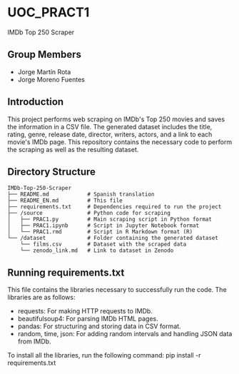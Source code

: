 # UOC_PRACT1 #

IMDb Top 250 Scraper

## Group Members ##

- Jorge Martín Rota
- Jorge Moreno Fuentes

## Introduction ## 

This project performs web scraping on IMDb's Top 250 movies and saves the information in a CSV file. The generated dataset includes the title, rating, genre, release date, director, writers, actors, and a link to each movie's IMDb page. This repository contains the necessary code to perform the scraping as well as the resulting dataset.

## Directory Structure ## 

```plaintext
IMDb-Top-250-Scraper
├── README.md            # Spanish translation
├── README_EN.md         # This file
├── requirements.txt     # Dependencies required to run the project
├── /source              # Python code for scraping
│   ├── PRAC1.py         # Main scraping script in Python format
│   ├── PRAC1.ipynb      # Script in Jupyter Notebook format
│   └── PRAC1.rmd        # Script in R Markdown format (R)
└── /dataset             # Folder containing the generated dataset
    └── films.csv        # Dataset with the scraped data
    └── zenodo_link.md   # Link to dataset in Zenodo
```

## Running requirements.txt ##

This file contains the libraries necessary to successfully run the code. The libraries are as follows:

- requests: For making HTTP requests to IMDb.
- beautifulsoup4: For parsing IMDb HTML pages.
- pandas: For structuring and storing data in CSV format.
- random, time, json: For adding random intervals and handling JSON data from IMDb.

To install all the libraries, run the following command:
  pip install -r requirements.txt
